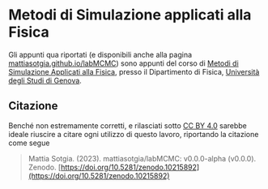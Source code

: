 # Metodi di Simulazione applicati alla Fisica

Gli appunti qua riportati (e disponibili anche alla pagina [mattiasotgia.github.io/labMCMC](https://mattiasotgia.github.io/labMCMC/)) sono appunti del corso di [Metodi di Simulazione Applicati alla Fisica](https://corsi.unige.it/off.f/2023/ins/67330?codcla=9012), presso il Dipartimento di Fisica, [Università degli Studi di Genova](https://unige.it/).


## Citazione

Benché non estremamente corretti, e rilasciati sotto <a href="http://creativecommons.org/licenses/by/4.0/?ref=chooser-v1" target="_blank" rel="license noopener noreferrer" style="display:inline-block;">CC BY 4.0</a> sarebbe ideale riuscire a citare ogni utilizzo di questo lavoro, riportando la citazione come segue 
> Mattia Sotgia. (2023). mattiasotgia/labMCMC: v0.0.0-alpha (v0.0.0). Zenodo. [https://doi.org/10.5281/zenodo.10215892](https://doi.org/10.5281/zenodo.10215892)


